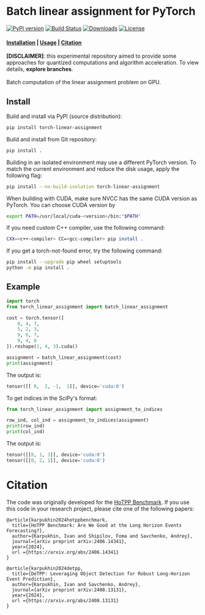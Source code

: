 # Batch linear assignment for PyTorch
[![PyPI version](https://badge.fury.io/py/torch-linear-assignment.svg)](https://badge.fury.io/py/torch-linear-assignment)
[![Build Status](https://github.com/ivan-chai/torch-linear-assignment/actions/workflows/ci-tests.yml/badge.svg)](https://github.com/ivan-chai/torch-linear-assignment/actions)
[![Downloads](https://static.pepy.tech/badge/torch-linear-assignment)](https://pepy.tech/project/torch-linear-assignment)
[![License](https://img.shields.io/badge/License-Apache_2.0-blue.svg)](https://opensource.org/licenses/Apache-2.0)
<h4 align="left">
    <p>
        <a href="#Install">Installation</a> |
        <a href="#Example">Usage</a> |
        <a href="#Citation">Citation</a>
    <p>
</h4>

**\[DISCLAIMER\]**: this experimental repository aimed to provide some approaches for quantized computations and algorithm acceleration. To view details, **explore branches**.
<br><br>
Batch computation of the linear assignment problem on GPU.


## Install
Build and install via PyPI (source distribution):
```bash
pip install torch-linear-assignment
```

Build and install from Git repository:
```bash
pip install .
```

Building in an isolated environment may use a different PyTorch version. To match the current environment and reduce the disk usage, apply the following flag:
```bash
pip install --no-build-isolation torch-linear-assignment
```

When building with CUDA, make sure NVCC has the same CUDA version as PyTorch.
You can choose CUDA version by
```bash
export PATH=/usr/local/cuda-<version>/bin:"$PATH"
```

If you need custom C++ compiler, use the following command:
```bash
CXX=<c++-compiler> CC=<gcc-compiler> pip install .
```

If you get a torch-not-found error, try the following command:
```bash
pip install --upgrade pip wheel setuptools
python -m pip install .
```

## Example
```python
import torch
from torch_linear_assignment import batch_linear_assignment

cost = torch.tensor([
    8, 4, 7,
    5, 2, 3,
    9, 6, 7,
    9, 4, 8
]).reshape(1, 4, 3).cuda()

assignment = batch_linear_assignment(cost)
print(assignment)
```

The output is:
```py
tensor([[ 0,  2, -1,  1]], device='cuda:0')
```

To get indices in the SciPy's format:
```py
from torch_linear_assignment import assignment_to_indices

row_ind, col_ind = assignment_to_indices(assignment)
print(row_ind)
print(col_ind)
```

The output is:
```py
tensor([[0, 1, 3]], device='cuda:0')
tensor([[0, 2, 1]], device='cuda:0')
```

# Citation
The code was originally developed for the [HoTPP Benchmark](https://github.com/ivan-chai/hotpp-benchmark). If you use this code in your research project, please cite one of the following papers:
```
@article{karpukhin2024hotppbenchmark,
  title={HoTPP Benchmark: Are We Good at the Long Horizon Events Forecasting?},
  author={Karpukhin, Ivan and Shipilov, Foma and Savchenko, Andrey},
  journal={arXiv preprint arXiv:2406.14341},
  year={2024},
  url ={https://arxiv.org/abs/2406.14341}
}

@article{karpukhin2024detpp,
  title={DeTPP: Leveraging Object Detection for Robust Long-Horizon Event Prediction},
  author={Karpukhin, Ivan and Savchenko, Andrey},
  journal={arXiv preprint arXiv:2408.13131},
  year={2024},
  url ={https://arxiv.org/abs/2408.13131}
}
```
